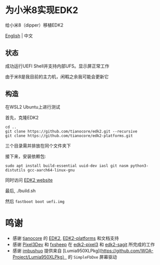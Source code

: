 # 为小米8实现EDK2
给小米8（dipper）移植EDK2

[English](https://github.com/EngLearnsh/edk2-dipper/blob/master/README.md) | 中文

## 状态

成功运行UEFI Shell并支持内部UFS。显示屏正常工作

由于米8是我目前的主力机，闲暇之余我可能会更新它

## 构造

在WSL2 Ubuntu上进行测试

首先，克隆EDK2

```
cd ..
git clone https://github.com/tianocore/edk2.git --recursive
git clone https://github.com/tianocore/edk2-platforms.git
```

三个目录需并排放在同个文件夹下

接下来，安装依赖包:

```
sudo apt install build-essential uuid-dev iasl git nasm python3-distutils gcc-aarch64-linux-gnu
```

同时访问 [EDK2 website](https://github.com/tianocore/tianocore.github.io/wiki/Using-EDK-II-with-Native-GCC#Install_required_software_from_apt)

最后, ./build.sh

然后 `fastboot boot uefi.img`

# 鸣谢

- 感谢 [tianocore](https://github.com/tianocore) 的 [EDK2](https://github.com/tianocore/edk2), [EDK2-platforms](https://github.com/tianocore/edk2-platforms) 和文档支持
- 感谢 [Pixel3Dev](https://github.com/Pixel3Dev) 和 [fxsheep](https://github.com/fxsheep) 在 [edk2-pixel3](https://github.com/Pixel3Dev/edk2-pixel3) 和 [edk2-sagit](https://github.com/fxsheep/edk2-sagit) 所完成的工作
- 感谢 [imbushuo](https://github.com/imbushuo) 提供来自 [Lumia950XLPkg](https://github.com/WOA-Project/Lumia950XLPkg） 的 `SimpleFbDxe` 屏幕驱动
